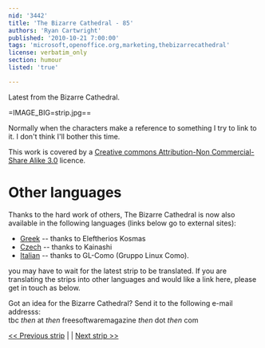 ```yaml
---
nid: '3442'
title: 'The Bizarre Cathedral - 85'
authors: 'Ryan Cartwright'
published: '2010-10-21 7:00:00'
tags: 'microsoft,openoffice.org,marketing,thebizarrecathedral'
license: verbatim_only
section: humour
listed: 'true'

---
```

Latest from the Bizarre Cathedral.

<!--break-->

=IMAGE_BIG=strip.jpg==

Normally when the characters make a reference to something I try to link to it. I don't think I'll bother this time.

This work is covered by a [Creative commons Attribution-Non Commercial-Share Alike 3.0](http://creativecommons.org/licenses/by-nc-sa/3.0/) licence.

<!--break -->

# Other languages

Thanks to the hard work of others, The Bizarre Cathedral is now also available in the following languages (links below go to external sites):

* [Greek](http://elkosmas.gr/category/bizarre-cathedral/) -- thanks to Eleftherios Kosmas
* [Czech](http://bizcat-cesky.kx.cz/) -- thanks to Kainashi
* [Italian](http://www.gl-como.it/category/la-bizzarra-cattedrale/) -- thanks to GL-Como (Gruppo Linux Como).

you may have to wait for the latest strip to be translated. If you are translating the strips into other languages and would like a link here, please get in touch as below.

Got an idea for the Bizarre Cathedral? Send it to the following e-mail addresss:  
tbc _then_ at _then_ freesoftwaremagazine _then_ dot _then_ com

[<< Previous strip](http://www.freesoftwaremagazine.com/columns/bizarre_cathedral_84) |  | [Next strip >>](http://www.freesoftwaremagazine.com/columns/bizarre_cathedral_86)